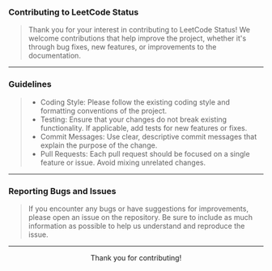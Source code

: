 ### Contributing to LeetCode Status
> Thank you for your interest in contributing to LeetCode Status! We welcome contributions that help improve the project, whether it's through bug fixes, new features, or improvements to the documentation.
___
### Guidelines
> - Coding Style: Please follow the existing coding style and formatting conventions of the project.
> - Testing: Ensure that your changes do not break existing functionality. If applicable, add tests for new features or fixes.
> - Commit Messages: Use clear, descriptive commit messages that explain the purpose of the change.
> - Pull Requests: Each pull request should be focused on a single feature or issue. Avoid mixing unrelated changes.
___
### Reporting Bugs and Issues
> If you encounter any bugs or have suggestions for improvements, please open an issue on the repository. Be sure to include as much information as possible to help us understand and reproduce the issue.
___
<div align="center">
Thank you for contributing!
</div>
